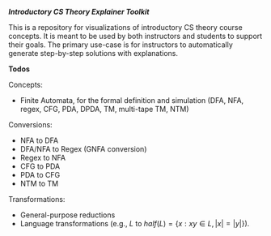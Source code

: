 ***Introductory CS Theory Explainer Toolkit***

This is a repository for visualizations of introductory CS theory course concepts. It is meant to be used by both instructors and students to support their goals.
The primary use-case is for instructors to automatically generate step-by-step solutions with explanations.  

**Todos**

Concepts:
- Finite Automata, for the formal definition and simulation (DFA, NFA, regex, CFG, PDA, DPDA, TM, multi-tape TM, NTM)

Conversions:
- NFA to DFA
- DFA/NFA to Regex (GNFA conversion)
- Regex to NFA
- CFG to PDA
- PDA to CFG
- NTM to TM

Transformations:
- General-purpose reductions
- Language transformations (e.g., $L$ to $half(L) = \{x : xy \in L, |x|=|y|\}$).
